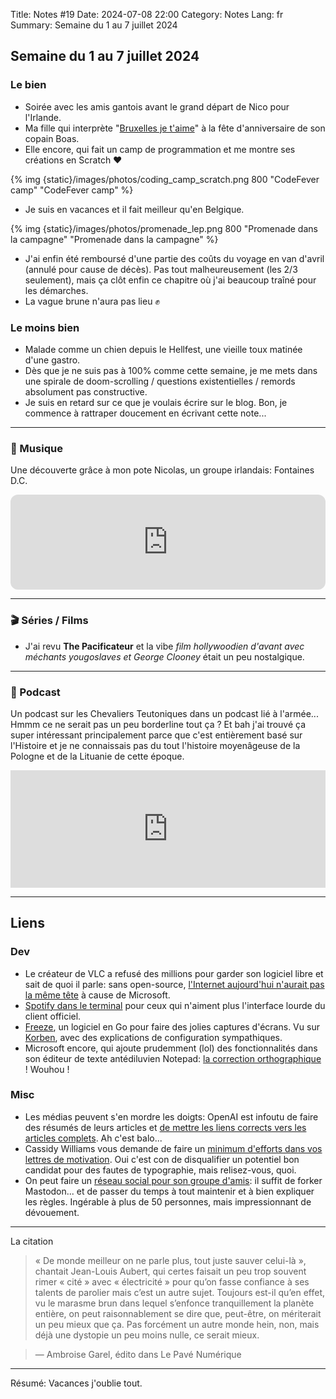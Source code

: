 Title: Notes #19
Date: 2024-07-08 22:00
Category: Notes
Lang: fr
Summary: Semaine du 1 au 7 juillet 2024

## Semaine du 1 au 7 juillet 2024

### Le bien

* Soirée avec les amis gantois avant le grand départ de Nico pour l'Irlande.
* Ma fille qui interprète "[Bruxelles je t'aime](https://www.youtube.com/watch?v=a79iLjV-HKw)" à la fête d'anniversaire de son copain Boas.
* Elle encore, qui fait un camp de programmation et me montre ses créations en Scratch ❤️

{% img {static}/images/photos/coding_camp_scratch.png 800 "CodeFever camp" "CodeFever camp" %}

* Je suis en vacances et il fait meilleur qu'en Belgique.

{% img {static}/images/photos/promenade_lep.png 800 "Promenade dans la campagne" "Promenade dans la campagne" %}

* J'ai enfin été remboursé d'une partie des coûts du voyage en van d'avril (annulé pour cause de décès). Pas tout malheureusement (les 2/3 seulement), mais ça clôt enfin ce chapitre où j'ai beaucoup traîné pour les démarches.
* La vague brune n'aura pas lieu ✊

### Le moins bien

* Malade comme un chien depuis le Hellfest, une vieille toux matinée d'une gastro.
* Dès que je ne suis pas à 100% comme cette semaine, je me mets dans une spirale de doom-scrolling / questions existentielles / remords absolument pas constructive.
* Je suis en retard sur ce que je voulais écrire sur le blog. Bon, je commence à rattraper doucement en écrivant cette note...

---

### 🎵 Musique

Une découverte grâce à mon pote Nicolas, un groupe irlandais: Fontaines D.C.

<iframe style="border-radius:12px" src="https://open.spotify.com/embed/track/3ITvhrRB5TlEks19k9qy2k?utm_source=generator" width="100%" height="152" frameBorder="0" allowfullscreen="" allow="autoplay; clipboard-write; encrypted-media; fullscreen; picture-in-picture" loading="lazy"></iframe>

---

### 🎬 Séries / Films

* J'ai revu **The Pacificateur** et la vibe _film hollywoodien d'avant avec méchants yougoslaves et George Clooney_ était un peu nostalgique.

---

### 🎤 Podcast

Un podcast sur les Chevaliers Teutoniques dans un podcast lié à l'armée... Hmmm ce ne serait pas un peu borderline tout ça ? Et bah j'ai trouvé ça super intéressant principalement parce que c'est entièrement basé sur l'Histoire et je ne connaissais pas du tout l'histoire moyenâgeuse de la Pologne et de la Lituanie de cette époque.

<iframe title="Embed Player" width="100%" height="188px" src="https://embed.acast.com/64b0029d46405a0011e8efe2/667c98489e1803392ed54c30" scrolling="no" frameBorder="0" style="border:none;overflow:hidden;"></iframe>

---

## Liens

### Dev

* Le créateur de VLC a refusé des millions pour garder son logiciel libre et sait de quoi il parle: sans open-source, [l'Internet aujourd'hui n'aurait pas la même tête](https://www.01net.com/actualites/jean-baptiste-kempf-videolan-vlc-sil-ny-avait-pas-de-logiciel-libre-microsoft-ferait-du-racket-standardise.html) à cause de Microsoft.
* [Spotify dans le terminal](https://github.com/aome510/spotify-player) pour ceux qui n'aiment plus l'interface lourde du client officiel.
* [Freeze](https://github.com/charmbracelet/freeze), un logiciel en Go pour faire des jolies captures d'écrans. Vu sur [Korben](https://korben.info/freeze-outil-ultime-capture-customisation-screenshots-code.html), avec des explications de configuration sympathiques.
* Microsoft encore, qui ajoute prudemment (lol) des fonctionnalités dans son éditeur de texte antédiluvien Notepad: [la correction orthographique](https://www.tomshardware.com/software/after-41-years-microsoft-quietly-adds-spellchecking-and-autocorrect-to-windows-notepad) ! Wouhou !

### Misc

* Les médias peuvent s'en mordre les doigts: OpenAI est infoutu de faire des résumés de leurs articles et [de mettre les liens corrects vers les articles complets](https://www.niemanlab.org/2024/06/chatgpt-is-hallucinating-fake-links-to-its-news-partners-biggest-investigations/). Ah c'est balo...
* Cassidy Williams vous demande de faire un [minimum d'efforts dans vos lettres de motivation](https://cassidoo.co/post/actually-try/). Oui c'est con de disqualifier un potentiel bon candidat pour des fautes de typographie, mais relisez-vous, quoi.
* On peut faire un [réseau social pour son groupe d'amis](https://runyourown.social/): il suffit de forker Mastodon... et de passer du temps à tout maintenir et à bien expliquer les règles. Ingérable à plus de 50 personnes, mais impressionnant de dévouement.

---

La citation

> « De monde meilleur on ne parle plus, tout juste sauver celui-là », chantait Jean-Louis Aubert, qui certes faisait un peu trop souvent rimer « cité » avec « électricité » pour qu’on fasse confiance à ses talents de parolier mais c’est un autre sujet. Toujours est-il qu’en effet, vu le marasme brun dans lequel s’enfonce tranquillement la planète entière, on peut raisonnablement se dire que, peut-être, on mériterait un peu mieux que ça. Pas forcément un autre monde hein, non, mais déjà une dystopie un peu moins nulle, ce serait mieux.

> — Ambroise Garel, édito dans Le Pavé Numérique

---

Résumé: Vacances j'oublie tout.
